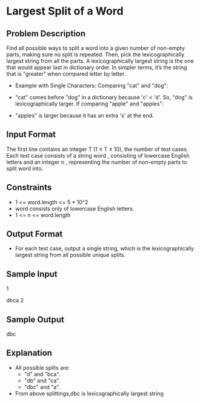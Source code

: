# Largest Split of a Word

## Problem Description
Find all possible ways to split a word into a given number of non-empty parts, making sure no split is repeated. Then, pick the lexicographically largest string from all the parts. A lexicographically largest string is the one that would appear last in dictionary order. In simpler terms, it’s the string that is "greater" when compared letter by letter.

- Example with Single Characters: Comparing "cat" and "dog":

- "cat" comes before "dog" in a dictionary because 'c' < 'd'. So, "dog" is lexicographically larger. If comparing "apple" and "apples":

- "apples" is larger because it has an extra 's' at the end.

## Input Format

The first line contains an integer T (1 ≤ T ≤ 10), the number of test cases. Each test case consists of a string word , consisting of lowercase English letters and an integer n , representing the number of non-empty parts to split word into.

## Constraints
- 1 <= word.length <= 5 * 10^2
- word consists only of lowercase English letters.
- 1 <= n <= word.length

## Output Format

- For each test case, output a single string, which is the lexicographically largest string from all possible unique splits.

## Sample Input
1

dbca 2

## Sample Output

dbc

## Explanation

- All possible splits are:
  - "d" and "bca".
  - "db" and "ca".
  - "dbc" and "a".
- From above splittings,dbc is lexicographically largest string
